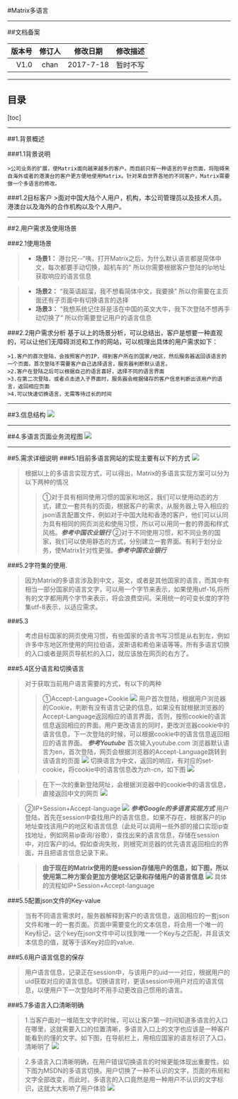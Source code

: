 #Matrix多语言

---
##文档备案

| 版本号 | 修订人| 修改日期 | 修改描述|
|-------:|:-----:|:--------:|:-------:|
|V1.0    |chan   |2017-7-18 |        暂时不写 |


----
## 目录
[toc]

----
##1.背景概述

###1.1背景说明

    >公司业务的扩展，使Matrix面向越来越多的客户。而目前只有一种语言的平台页面，将阻碍来自海外或者的港澳台的客户更方便地使用Matrix。针对来自世界各地的不同客户，Matrix需要做一个多语言的修改。
    
###1.2目标客户
    >面对中国大陆个人用户，机构，本公司管理员以及技术人员。港澳台以及海外的合作机构以及个人用户。
    
----
##2.用户需求及使用场景

###2.1使用场景
>* **场景1：**
港台兄--“咦，打开Matrix之后，为什么默认语言都是简体中文，每次都要手动切换，超机车的”
所以你需要根据客户登陆的Ip地址获取响应的语言信息

>* **场景2：**
“我英语超溜，我不想看简体中文，我要换”
所以你需要在主页面还有子页面中有切换语言的选择
>* **场景3：**
“我想系统记住哥是活在中国的英文大牛，我下次登陆不想再手动切换了”
所以你需要登记用户的语言信息

###2.2用户需求分析
基于以上的场景分析，可以总结出，客户是想要一种直观的，可以让他们无障碍浏览和工作的网站，可以梳理出具体的用户需求如下： 
![![](/assets/1503027180(1).jpg)](/assets/用户需求分析.jpg)

    >1.客户的首次登陆，会按照客户的IP，得到客户所在的国家/地区，然后服务器返回该语言的一个页面，首次登陆不需要客户自己选择语言，服务器判断默认语言。
    >2.客户在登陆之后可以根据自己的语言喜好，选择不同的语言界面
    >3.在第二次登陆，或者点击进入子界面时，服务器会根据储存的客户信息判断出该用户的语言，返回相应页面
    >4.可以快速切换语言，无需等待过长的时间
    
----

##3.信息结构
![](/assets/信息结构.jpg)

----

##4.多语言页面业务流程图
![](/assets/业务流程图.jpg)

----

##5.需求详细说明
###5.1目前多语言网站的实现主要有以下的方式
![](/assets/多语言的实现方式.jpg)

>根据以上的多语言实现方式，可以得出，Matrix的多语言实现方案可以分为以下两种的情况
>>①对于具有相同使用习惯的国家和地区，我们可以使用动态的方式，建立一套共有的页面，根据客户的需求，从服务器上导入相应的json语言配置文件，例如对于中国大陆和香港的客户，他们可以认同为具有相同的网页浏览和使用习惯，所以可以用同一套的界面和样式风格。***参考中国农业银行***
>>②对于不同使用习惯，和不同业务的国家，我们可以使用静态的方式，分别建立一套界面。有利于划分业务，使Matrix针对性更强。***参考中国农业银行***


###5.2字符集的使用.
>因为Matrix的多语言涉及到中文，英文，或者是其他国家的语言，而其中有相当一部分国家的语言文字，可以用一个字节来表示，如果使用utf-16,将所有的文字都用两个字节来表示，将会浪费空间。采用统一的可变长度的字符集utf-8表示，以适应需求。

###5.3
>考虑目标国家的网页使用习惯，有些国家的语言书写习惯是从右到左，例如许多中东地区所使用的阿拉伯语，波斯语和希伯来语等等。所有多语言切换的入口或者是网页导航栏的入口，就应该放在网页的右方了。

###5.4区分语言和切换语言
>对于获取当前用户语言需要的方式，有以下的两种
>>①Accept-Language+Cookie
![](/assets/aL+COOKIE.jpg)
用户首次登陆，根据用户浏览器的Cookie，判断有没有语言记录的信息，如果没有就根据浏览器的Accept-Language返回相应的语言界面，否则，按照cookie的语言信息返回相应的界面。用户更改语言的同时，更改浏览器cookie中的语言信息，下一次登陆的时候，可以根据cookie中的语言信息返回相应的语言界面。
***参考Youtube***
首次输入youtube.com
浏览器默认语言为en，首次登陆，网页会根据浏览器的Accept-Language跳转到该语言的页面
![](/assets/yotube_1.png)
切换语言为中文，返回的响应，有对应的set-cookie，将cookie中的语言信息改为zh-cn，如下图
![](/assets/youtube_4.png)

>>在下一次的重新登陆网址，会根据浏览器中的cookie中的语言信息，直接返回中文的网页
![](/assets/youtube_3.png)

>②IP+Session+Accept-language
![](/assets/ip+session+al.jpg)
***参考Google的多语言实现方式***
用户登陆，首先在session中查找用户的语言信息，如果不存在，根据客户的ip地址查找该用户的地区和语言信息（此处可以调用一些外部的接口实现ip查找地址，例如网易ip查询/谷歌），查找出来的语言信息，存储在session中，对应客户的id。假如查询失败，则根究浏览器的优先语言返回相应的界面，并且把语言信息记录下来。

>>**由于现在的Matrix使用的是session存储用户的信息，如下图，所以使用第二种方案会更加方便地区记录和存储用户的语言信息**
![](/assets/session.jpg)
具体的流程如IP+Session+Accept-language

###5.5配置json文件的Key-value
>当有不同语言需求时，服务器解释到客户的语言信息，返回相应的一套json文件和唯一的一套页面。页面中需要变化的文本信息，将会用一个唯一的Key标记，这个key在json文件中可以找到唯一一个Key与之匹配，并且该文本信息的值，就等于该Key对应的value.

###5.6用户语言信息的保存
>用户语言信息，记录正在session中，与该用户的uid一一对应，根据用户的uid获取对应的语言信息。切换语言时，更该session中用户对应的语言信息，以便用户下一次登陆时不用手动更改自己惯用的语言。

###5.7多语言入口清晰明确
>1.当客户面对一堆陌生文字的时候，可以让客户第一时间知道多语言的入口在哪里，这就需要入口的位置清晰，多语言入口上的文字也应该是一种客户能看到的懂的文字。如下图，在导航栏上，用相应国家的语言标识了入口，清晰明了
![](/assets/农行语言.jpg)

>2.多语言入口清晰明确，在用户错误切换语言的时候更能体现出重要性。如下图为MSDN的多语言切换。用户切换了一种不认识的文字，页面的布局和文字全部改变，而此时，多语言的入口竟然是用一种用户不认识的文字标识，这就大大影响了用户体验
![](/assets/MSDN.jpg)




